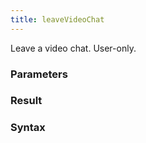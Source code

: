 ```yaml
---
title: leaveVideoChat
---
```


Leave a video chat. User-only.


### Parameters 



### Result 



### Syntax





